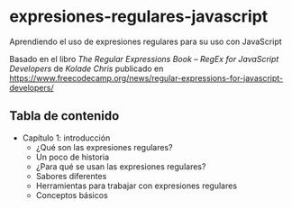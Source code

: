 # expresiones-regulares-javascript

Aprendiendo el uso de expresiones regulares para su uso con JavaScript

Basado en el libro _The Regular Expressions Book – RegEx for JavaScript Developers_ de _Kolade Chris_ publicado en https://www.freecodecamp.org/news/regular-expressions-for-javascript-developers/

## Tabla de contenido

- Capítulo 1: introducción
  - ¿Qué son las expresiones regulares?
  - Un poco de historia
  - ¿Para qué se usan las expresiones regulares?
  - Sabores diferentes
  - Herramientas para trabajar con expresiones regulares
  - Conceptos básicos
